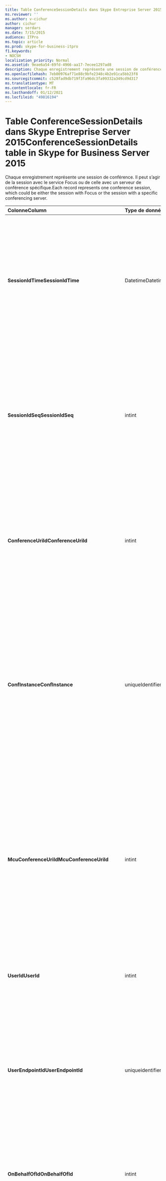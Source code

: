 ```yaml
---
title: Table ConferenceSessionDetails dans Skype Entreprise Server 2015
ms.reviewer: ''
ms.author: v-cichur
author: cichur
manager: serdars
ms.date: 7/15/2015
audience: ITPro
ms.topic: article
ms.prod: skype-for-business-itpro
f1.keywords:
- NOCSH
localization_priority: Normal
ms.assetid: 9eae6a54-69fd-4966-aa17-7ecee1297ad8
description: Chaque enregistrement représente une session de conférence. Il peut s’agir de la session avec le service Focus ou de celle avec un serveur de conférence spécifique.
ms.openlocfilehash: 7eb00976af71e88c9bfe2348c4b2e91ca5bb23f8
ms.sourcegitcommit: c528fad9db719f3fa96dc3fa99332a349cd9d317
ms.translationtype: MT
ms.contentlocale: fr-FR
ms.lasthandoff: 01/12/2021
ms.locfileid: "49816194"
---
```

# <a name="conferencesessiondetails-table-in-skype-for-business-server-2015"></a><span data-ttu-id="79ad8-103">Table ConferenceSessionDetails dans Skype Entreprise Server 2015</span><span class="sxs-lookup"><span data-stu-id="79ad8-103">ConferenceSessionDetails table in Skype for Business Server 2015</span></span>
 
<span data-ttu-id="79ad8-104">Chaque enregistrement représente une session de conférence. Il peut s’agir de la session avec le service Focus ou de celle avec un serveur de conférence spécifique.</span><span class="sxs-lookup"><span data-stu-id="79ad8-104">Each record represents one conference session, which could be either the session with Focus or the session with a specific conferencing server.</span></span>
  
|<span data-ttu-id="79ad8-105">**Colonne**</span><span class="sxs-lookup"><span data-stu-id="79ad8-105">**Column**</span></span>|<span data-ttu-id="79ad8-106">**Type de données**</span><span class="sxs-lookup"><span data-stu-id="79ad8-106">**Data Type**</span></span>|<span data-ttu-id="79ad8-107">**Clé/Index**</span><span class="sxs-lookup"><span data-stu-id="79ad8-107">**Key/Index**</span></span>|<span data-ttu-id="79ad8-108">**Details**</span><span class="sxs-lookup"><span data-stu-id="79ad8-108">**Details**</span></span>|
|:-----|:-----|:-----|:-----|
|<span data-ttu-id="79ad8-109">**SessionIdTime**</span><span class="sxs-lookup"><span data-stu-id="79ad8-109">**SessionIdTime**</span></span> <br/> |<span data-ttu-id="79ad8-110">Datetime</span><span class="sxs-lookup"><span data-stu-id="79ad8-110">Datetime</span></span>  <br/> |<span data-ttu-id="79ad8-111">Primaire, étrangère</span><span class="sxs-lookup"><span data-stu-id="79ad8-111">Primary, Foreign</span></span>  <br/> |<span data-ttu-id="79ad8-112">Heure de la demande de session ; utilisée conjointement avec **SessionIdSeq** pour identifier de manière unique une session de conférence.</span><span class="sxs-lookup"><span data-stu-id="79ad8-112">Time of session request; used in conjunction with **SessionIdSeq** to uniquely identify a conference session.</span></span> <span data-ttu-id="79ad8-113">Pour plus d’informations, voir le tableau Dialogs dans Skype Entreprise [Server 2015.](dialogs.md)</span><span class="sxs-lookup"><span data-stu-id="79ad8-113">See the [Dialogs table in Skype for Business Server 2015](dialogs.md) for more information.</span></span> <br/> |
|<span data-ttu-id="79ad8-114">**SessionIdSeq**</span><span class="sxs-lookup"><span data-stu-id="79ad8-114">**SessionIdSeq**</span></span> <br/> |<span data-ttu-id="79ad8-115">int</span><span class="sxs-lookup"><span data-stu-id="79ad8-115">int</span></span>  <br/> |<span data-ttu-id="79ad8-116">Primaire, étrangère</span><span class="sxs-lookup"><span data-stu-id="79ad8-116">Primary, Foreign</span></span>  <br/> |<span data-ttu-id="79ad8-117">Numéro d’ID pour identifier la session.</span><span class="sxs-lookup"><span data-stu-id="79ad8-117">ID number to identify the session.</span></span> <span data-ttu-id="79ad8-118">Utilisé conjointement avec **SessionIdTime pour** identifier de manière unique une session de conférence.</span><span class="sxs-lookup"><span data-stu-id="79ad8-118">Used in conjunction with **SessionIdTime** to uniquely identify a conference session.</span></span> <span data-ttu-id="79ad8-119">Pour plus d’informations, voir le tableau Dialogs dans Skype Entreprise [Server 2015.](dialogs.md)</span><span class="sxs-lookup"><span data-stu-id="79ad8-119">See the [Dialogs table in Skype for Business Server 2015](dialogs.md) for more information.</span></span> * <br/> |
|<span data-ttu-id="79ad8-120">**ConferenceUriId**</span><span class="sxs-lookup"><span data-stu-id="79ad8-120">**ConferenceUriId**</span></span> <br/> |<span data-ttu-id="79ad8-121">int</span><span class="sxs-lookup"><span data-stu-id="79ad8-121">int</span></span>  <br/> |<span data-ttu-id="79ad8-122">Étranger</span><span class="sxs-lookup"><span data-stu-id="79ad8-122">Foreign</span></span>  <br/> |<span data-ttu-id="79ad8-123">URI de conférence Focus associée à cette session.</span><span class="sxs-lookup"><span data-stu-id="79ad8-123">Focus conference URI related to this session.</span></span> <span data-ttu-id="79ad8-124">Pour plus d’informations, voir le tableau ConferenceUris dans Skype Entreprise [Server 2015.](conferenceuris.md)</span><span class="sxs-lookup"><span data-stu-id="79ad8-124">See the [ConferenceUris table in Skype for Business Server 2015](conferenceuris.md) for more information.</span></span> <span data-ttu-id="79ad8-125">Il s’agit d’une URI de conférence Focus.</span><span class="sxs-lookup"><span data-stu-id="79ad8-125">This URI is a Focus-based conference URI.</span></span> <br/> |
|<span data-ttu-id="79ad8-126">**ConfInstance**</span><span class="sxs-lookup"><span data-stu-id="79ad8-126">**ConfInstance**</span></span> <br/> |<span data-ttu-id="79ad8-127">uniqueIdentifier</span><span class="sxs-lookup"><span data-stu-id="79ad8-127">uniqueIdentifier</span></span>  <br/> ||<span data-ttu-id="79ad8-128">Identificateur permettant de différencier les instances des conférences périodiques.</span><span class="sxs-lookup"><span data-stu-id="79ad8-128">Identifier that differentiates between instances of recurring conferences.</span></span> <span data-ttu-id="79ad8-129">Chaque instance d’une conférence périodique a la même valeur ConferenceURI, mais une valeur ConfInstance différente.</span><span class="sxs-lookup"><span data-stu-id="79ad8-129">Each recurring conference instance has the same ConferenceURI but a different ConfInstance value.</span></span>  <br/> <span data-ttu-id="79ad8-130">Ce champ a été introduit dans Microsoft Lync Server 2013.</span><span class="sxs-lookup"><span data-stu-id="79ad8-130">This field was introduced in Microsoft Lync Server 2013.</span></span>  <br/> |
|<span data-ttu-id="79ad8-131">**McuConferenceUriId**</span><span class="sxs-lookup"><span data-stu-id="79ad8-131">**McuConferenceUriId**</span></span> <br/> |<span data-ttu-id="79ad8-132">int</span><span class="sxs-lookup"><span data-stu-id="79ad8-132">int</span></span>  <br/> |<span data-ttu-id="79ad8-133">Étranger</span><span class="sxs-lookup"><span data-stu-id="79ad8-133">Foreign</span></span>  <br/> |<span data-ttu-id="79ad8-134">URI de conférence de serveur de conférence associée à cette session.</span><span class="sxs-lookup"><span data-stu-id="79ad8-134">Conferencing server conference URI related to this session.</span></span> <span data-ttu-id="79ad8-135">Pour plus d’informations, voir le tableau ConferenceUris dans Skype Entreprise [Server 2015.](conferenceuris.md)</span><span class="sxs-lookup"><span data-stu-id="79ad8-135">See the [ConferenceUris table in Skype for Business Server 2015](conferenceuris.md) for more information.</span></span> <span data-ttu-id="79ad8-136">Il s’agit de l’URI de conférence basée sur le serveur de conférence.</span><span class="sxs-lookup"><span data-stu-id="79ad8-136">This URI is the conferencing server-based conference URI.</span></span> <span data-ttu-id="79ad8-137">Pour les sessions de conférence Focus, cette colonne sera nulle.</span><span class="sxs-lookup"><span data-stu-id="79ad8-137">For Focus conference sessions, this column will be null.</span></span> <br/> |
|<span data-ttu-id="79ad8-138">**UserId**</span><span class="sxs-lookup"><span data-stu-id="79ad8-138">**UserId**</span></span> <br/> |<span data-ttu-id="79ad8-139">int</span><span class="sxs-lookup"><span data-stu-id="79ad8-139">int</span></span>  <br/> |<span data-ttu-id="79ad8-140">Étranger</span><span class="sxs-lookup"><span data-stu-id="79ad8-140">Foreign</span></span>  <br/> |<span data-ttu-id="79ad8-141">ID d’un utilisateur dans la session de conférence.</span><span class="sxs-lookup"><span data-stu-id="79ad8-141">ID of one user in the conference session.</span></span> <span data-ttu-id="79ad8-142">Pour plus [d’informations, voir](users.md) la table Utilisateurs.</span><span class="sxs-lookup"><span data-stu-id="79ad8-142">See the [Users table](users.md) for more information.</span></span> <br/> |
|<span data-ttu-id="79ad8-143">**UserEndpointId**</span><span class="sxs-lookup"><span data-stu-id="79ad8-143">**UserEndpointId**</span></span> <br/> |<span data-ttu-id="79ad8-144">uniqueidentifier</span><span class="sxs-lookup"><span data-stu-id="79ad8-144">uniqueidentifier</span></span>  <br/> ||<span data-ttu-id="79ad8-p107">GUID permettant d’identifier l’instance de point de terminaison. Par exemple, si un utilisateur ouvre une session sur différents ordinateurs avec le même compte, chaque ordinateur aura un ID de point de terminaison différent.</span><span class="sxs-lookup"><span data-stu-id="79ad8-p107">A GUID to identify the instance of endpoint. For example, if one user logs on to different machines with the same account, then each machine will have a different endpoint ID.</span></span>  <br/> |
|<span data-ttu-id="79ad8-147">**OnBehalfOfId**</span><span class="sxs-lookup"><span data-stu-id="79ad8-147">**OnBehalfOfId**</span></span> <br/> |<span data-ttu-id="79ad8-148">int</span><span class="sxs-lookup"><span data-stu-id="79ad8-148">int</span></span>  <br/> |<span data-ttu-id="79ad8-149">Étranger</span><span class="sxs-lookup"><span data-stu-id="79ad8-149">Foreign</span></span>  <br/> |<span data-ttu-id="79ad8-150">Indique l’ID de l’utilisateur pour le compte duquel l’appelant appelle.</span><span class="sxs-lookup"><span data-stu-id="79ad8-150">Indicates the ID of the user of who the caller is on behalf.</span></span> <span data-ttu-id="79ad8-151">Pour plus [d’informations, voir](users.md) la table Utilisateurs.</span><span class="sxs-lookup"><span data-stu-id="79ad8-151">See the [Users table](users.md) for more information.</span></span> <br/> |
|<span data-ttu-id="79ad8-152">**ReferredById**</span><span class="sxs-lookup"><span data-stu-id="79ad8-152">**ReferredById**</span></span> <br/> |<span data-ttu-id="79ad8-153">int</span><span class="sxs-lookup"><span data-stu-id="79ad8-153">int</span></span>  <br/> |<span data-ttu-id="79ad8-154">Étranger</span><span class="sxs-lookup"><span data-stu-id="79ad8-154">Foreign</span></span>  <br/> |<span data-ttu-id="79ad8-155">ID de l’utilisateur faisant référence à l’appel.</span><span class="sxs-lookup"><span data-stu-id="79ad8-155">ID of the user by who the call is referred.</span></span> <span data-ttu-id="79ad8-156">Pour plus [d’informations, voir](users.md) la table Utilisateurs.</span><span class="sxs-lookup"><span data-stu-id="79ad8-156">See the [Users table](users.md) for more information.</span></span> <br/> |
|<span data-ttu-id="79ad8-157">**UserClientVersionId**</span><span class="sxs-lookup"><span data-stu-id="79ad8-157">**UserClientVersionId**</span></span> <br/> |<span data-ttu-id="79ad8-158">int</span><span class="sxs-lookup"><span data-stu-id="79ad8-158">int</span></span>  <br/> |<span data-ttu-id="79ad8-159">Étranger</span><span class="sxs-lookup"><span data-stu-id="79ad8-159">Foreign</span></span>  <br/> |<span data-ttu-id="79ad8-160">Version de client utilisée par l’utilisateur de conférence.</span><span class="sxs-lookup"><span data-stu-id="79ad8-160">Client version used by the conference user.</span></span> <span data-ttu-id="79ad8-161">Pour plus d’informations, voir le tableau ClientVersions dans Skype Entreprise [Server 2015.](clientversions.md)</span><span class="sxs-lookup"><span data-stu-id="79ad8-161">See the [ClientVersions table in Skype for Business Server 2015](clientversions.md) for more information.</span></span> <br/> |
|<span data-ttu-id="79ad8-162">**ConfClientVersionId**</span><span class="sxs-lookup"><span data-stu-id="79ad8-162">**ConfClientVersionId**</span></span> <br/> |<span data-ttu-id="79ad8-163">int</span><span class="sxs-lookup"><span data-stu-id="79ad8-163">int</span></span>  <br/> |<span data-ttu-id="79ad8-164">Étranger</span><span class="sxs-lookup"><span data-stu-id="79ad8-164">Foreign</span></span>  <br/> |<span data-ttu-id="79ad8-165">Version de client utilisée par le serveur de conférence.</span><span class="sxs-lookup"><span data-stu-id="79ad8-165">Client version used by the conference server.</span></span> <span data-ttu-id="79ad8-166">Pour plus d’informations, voir le tableau ClientVersions dans Skype Entreprise [Server 2015.](clientversions.md)</span><span class="sxs-lookup"><span data-stu-id="79ad8-166">See the [ClientVersions table in Skype for Business Server 2015](clientversions.md) for more information.</span></span> <br/> |
|<span data-ttu-id="79ad8-167">**ReplaceDialogIdTime**</span><span class="sxs-lookup"><span data-stu-id="79ad8-167">**ReplaceDialogIdTime**</span></span> <br/> |<span data-ttu-id="79ad8-168">DateHeure</span><span class="sxs-lookup"><span data-stu-id="79ad8-168">datetime</span></span>  <br/> |<span data-ttu-id="79ad8-169">Étranger</span><span class="sxs-lookup"><span data-stu-id="79ad8-169">Foreign</span></span>  <br/> |<span data-ttu-id="79ad8-170">Numéro d’ID permettant d’identifier le dialogue remplacé par la session actuelle.</span><span class="sxs-lookup"><span data-stu-id="79ad8-170">ID number to identify the dialog which was replaced by current session.</span></span> <span data-ttu-id="79ad8-171">Pour plus d’informations, voir le tableau Dialogs dans Skype Entreprise [Server 2015.](dialogs.md)</span><span class="sxs-lookup"><span data-stu-id="79ad8-171">See the [Dialogs table in Skype for Business Server 2015](dialogs.md) for more information.</span></span> <br/> |
|<span data-ttu-id="79ad8-172">**ReplaceDialogIdSeq**</span><span class="sxs-lookup"><span data-stu-id="79ad8-172">**ReplaceDialogIdSeq**</span></span> <br/> |<span data-ttu-id="79ad8-173">int</span><span class="sxs-lookup"><span data-stu-id="79ad8-173">int</span></span>  <br/> |<span data-ttu-id="79ad8-174">Étranger</span><span class="sxs-lookup"><span data-stu-id="79ad8-174">Foreign</span></span>  <br/> |<span data-ttu-id="79ad8-175">Numéro d’ID pour identifier la session.</span><span class="sxs-lookup"><span data-stu-id="79ad8-175">ID number to identify the session.</span></span> <span data-ttu-id="79ad8-176">Utilisé conjointement avec **ReplacesDialogIdTime** pour identifier de manière unique une session remplacée par cette session.</span><span class="sxs-lookup"><span data-stu-id="79ad8-176">Used in conjunction with **ReplacesDialogIdTime** to uniquely identify a session that is replaced by this session.</span></span> <span data-ttu-id="79ad8-177">Pour plus d’informations, voir le tableau Dialogs dans Skype Entreprise [Server 2015.](dialogs.md)</span><span class="sxs-lookup"><span data-stu-id="79ad8-177">See the [Dialogs table in Skype for Business Server 2015](dialogs.md) for more information.</span></span> <br/> |
|<span data-ttu-id="79ad8-178">**IsStartedByConfServer**</span><span class="sxs-lookup"><span data-stu-id="79ad8-178">**IsStartedByConfServer**</span></span> <br/> |<span data-ttu-id="79ad8-179">bit</span><span class="sxs-lookup"><span data-stu-id="79ad8-179">bit</span></span>  <br/> ||<span data-ttu-id="79ad8-180">Indique si la session est démarrée par le serveur de conférence ?</span><span class="sxs-lookup"><span data-stu-id="79ad8-180">Indicates if the session started by the conferencing Server.</span></span>  <br/> |
|<span data-ttu-id="79ad8-181">**IsEndedByConfServer**</span><span class="sxs-lookup"><span data-stu-id="79ad8-181">**IsEndedByConfServer**</span></span> <br/> |<span data-ttu-id="79ad8-182">bit</span><span class="sxs-lookup"><span data-stu-id="79ad8-182">bit</span></span>  <br/> ||<span data-ttu-id="79ad8-183">Indique si la session est terminée par le serveur de conférence.</span><span class="sxs-lookup"><span data-stu-id="79ad8-183">Indicates if the session ended by the conferencing server.</span></span>  <br/> |
|<span data-ttu-id="79ad8-184">**IsUserInternal**</span><span class="sxs-lookup"><span data-stu-id="79ad8-184">**IsUserInternal**</span></span> <br/> |<span data-ttu-id="79ad8-185">bit</span><span class="sxs-lookup"><span data-stu-id="79ad8-185">bit</span></span>  <br/> ||<span data-ttu-id="79ad8-186">Indique si l’utilisateur est connecté en interne.</span><span class="sxs-lookup"><span data-stu-id="79ad8-186">Whether user is logged on from internal or not.</span></span>  <br/> |
|<span data-ttu-id="79ad8-187">**ResponseCode**</span><span class="sxs-lookup"><span data-stu-id="79ad8-187">**ResponseCode**</span></span> <br/> |<span data-ttu-id="79ad8-188">int</span><span class="sxs-lookup"><span data-stu-id="79ad8-188">int</span></span>  <br/> ||<span data-ttu-id="79ad8-189">Code de réponse SIP (Session Initiation Protocol) à l’invitation de session.</span><span class="sxs-lookup"><span data-stu-id="79ad8-189">Session Initiation Protocol (SIP) response code to the session invitation.</span></span> <span data-ttu-id="79ad8-190">Ce champ est généralement renseigné avec des données issues du message INVITE initial de la session.</span><span class="sxs-lookup"><span data-stu-id="79ad8-190">This field is typically populated by data generated from the initial INVITE message in the session.</span></span> <span data-ttu-id="79ad8-191">En l’absence de message INVITE, le champ est renseigné avec la date et l’heure du premier message SIP pertinent (BYE, CANCEL, MESSAGE ou INFO).</span><span class="sxs-lookup"><span data-stu-id="79ad8-191">If there is no INVITE message then the field is populated with the date and time of the first relevant SIP message (BYE, CANCEL, MESSAGE, or INFO).</span></span>  <br/> |
|<span data-ttu-id="79ad8-192">**DiagnosticId**</span><span class="sxs-lookup"><span data-stu-id="79ad8-192">**DiagnosticId**</span></span> <br/> |<span data-ttu-id="79ad8-193">int</span><span class="sxs-lookup"><span data-stu-id="79ad8-193">int</span></span>  <br/> ||<span data-ttu-id="79ad8-194">ID de diagnostic capturé à partir de l’en-tête SIP.</span><span class="sxs-lookup"><span data-stu-id="79ad8-194">Diagnostic ID captured from SIP header.</span></span>  <br/> |
|<span data-ttu-id="79ad8-195">**ServerId**</span><span class="sxs-lookup"><span data-stu-id="79ad8-195">**ServerId**</span></span> <br/> |<span data-ttu-id="79ad8-196">int</span><span class="sxs-lookup"><span data-stu-id="79ad8-196">int</span></span>  <br/> |<span data-ttu-id="79ad8-197">Étranger</span><span class="sxs-lookup"><span data-stu-id="79ad8-197">Foreign</span></span>  <br/> |<span data-ttu-id="79ad8-198">ID du serveur frontal utilisé pour cette session.</span><span class="sxs-lookup"><span data-stu-id="79ad8-198">ID of the front-end server used for this session.</span></span> <span data-ttu-id="79ad8-199">Pour plus [d’informations, voir](servers.md) la table Servers.</span><span class="sxs-lookup"><span data-stu-id="79ad8-199">See the [Servers table](servers.md) for more information.</span></span> <br/> |
|<span data-ttu-id="79ad8-200">**PoolId**</span><span class="sxs-lookup"><span data-stu-id="79ad8-200">**PoolId**</span></span> <br/> |<span data-ttu-id="79ad8-201">int</span><span class="sxs-lookup"><span data-stu-id="79ad8-201">int</span></span>  <br/> |<span data-ttu-id="79ad8-202">Étranger</span><span class="sxs-lookup"><span data-stu-id="79ad8-202">Foreign</span></span>  <br/> |<span data-ttu-id="79ad8-203">ID du pool dans lequel la session a été capturée.</span><span class="sxs-lookup"><span data-stu-id="79ad8-203">ID of the pool in which the session was captured.</span></span> <span data-ttu-id="79ad8-204">Pour plus [d’informations, voir](pools.md) la table Pools.</span><span class="sxs-lookup"><span data-stu-id="79ad8-204">See the [Pools table](pools.md) for more information.</span></span> <br/> |
|<span data-ttu-id="79ad8-205">**MediationServerId**</span><span class="sxs-lookup"><span data-stu-id="79ad8-205">**MediationServerId**</span></span> <br/> |<span data-ttu-id="79ad8-206">int</span><span class="sxs-lookup"><span data-stu-id="79ad8-206">int</span></span>  <br/> |<span data-ttu-id="79ad8-207">Étranger</span><span class="sxs-lookup"><span data-stu-id="79ad8-207">Foreign</span></span>  <br/> |<span data-ttu-id="79ad8-208">Serveur de médiation utilisé par l’appel.</span><span class="sxs-lookup"><span data-stu-id="79ad8-208">The Mediation Server the call is using.</span></span> <span data-ttu-id="79ad8-209">Pour plus [d’informations, voir la table MediationServers.](mediationservers.md)</span><span class="sxs-lookup"><span data-stu-id="79ad8-209">See the [MediationServers table](mediationservers.md) for more information.</span></span> <br/> |
|<span data-ttu-id="79ad8-210">**GatewayId**</span><span class="sxs-lookup"><span data-stu-id="79ad8-210">**GatewayId**</span></span> <br/> |<span data-ttu-id="79ad8-211">int</span><span class="sxs-lookup"><span data-stu-id="79ad8-211">int</span></span>  <br/> |<span data-ttu-id="79ad8-212">Étranger</span><span class="sxs-lookup"><span data-stu-id="79ad8-212">Foreign</span></span>  <br/> |<span data-ttu-id="79ad8-213">Passerelle utilisée par l’appel.</span><span class="sxs-lookup"><span data-stu-id="79ad8-213">The gateway the call is using.</span></span> <span data-ttu-id="79ad8-214">Pour plus d’informations, voir le tableau Passerelles dans Skype Entreprise [Server 2015.](gateways.md)</span><span class="sxs-lookup"><span data-stu-id="79ad8-214">See the [Gateways table in Skype for Business Server 2015](gateways.md) for more information.</span></span> <br/> |
|<span data-ttu-id="79ad8-215">**EdgeServerId**</span><span class="sxs-lookup"><span data-stu-id="79ad8-215">**EdgeServerId**</span></span> <br/> |<span data-ttu-id="79ad8-216">int</span><span class="sxs-lookup"><span data-stu-id="79ad8-216">int</span></span>  <br/> |<span data-ttu-id="79ad8-217">Étranger</span><span class="sxs-lookup"><span data-stu-id="79ad8-217">Foreign</span></span>  <br/> |<span data-ttu-id="79ad8-218">Serveur Edge utilisé par l’appel.</span><span class="sxs-lookup"><span data-stu-id="79ad8-218">The Edge Server the call is using.</span></span> <span data-ttu-id="79ad8-219">Pour plus d’informations, voir la table EdgeServers dans Skype Entreprise [Server 2015.](edgeservers.md)</span><span class="sxs-lookup"><span data-stu-id="79ad8-219">See the [EdgeServers table in Skype for Business Server 2015](edgeservers.md) for more information.</span></span> <br/> |
|<span data-ttu-id="79ad8-220">**ContentTypeId**</span><span class="sxs-lookup"><span data-stu-id="79ad8-220">**ContentTypeId**</span></span> <br/> |<span data-ttu-id="79ad8-221">int</span><span class="sxs-lookup"><span data-stu-id="79ad8-221">int</span></span>  <br/> |<span data-ttu-id="79ad8-222">Étranger</span><span class="sxs-lookup"><span data-stu-id="79ad8-222">Foreign</span></span>  <br/> |<span data-ttu-id="79ad8-223">Type de contenu utilisé dans la session.</span><span class="sxs-lookup"><span data-stu-id="79ad8-223">Content type used in the session.</span></span> <span data-ttu-id="79ad8-224">Pour plus d’informations, voir le tableau ContentTypes dans Skype Entreprise [Server 2015.](contenttypes.md)</span><span class="sxs-lookup"><span data-stu-id="79ad8-224">See the [ContentTypes table in Skype for Business Server 2015](contenttypes.md) for more information.</span></span> <br/> |
|<span data-ttu-id="79ad8-225">**InviteTime**</span><span class="sxs-lookup"><span data-stu-id="79ad8-225">**InviteTime**</span></span> <br/> |<span data-ttu-id="79ad8-226">DateHeure</span><span class="sxs-lookup"><span data-stu-id="79ad8-226">datetime</span></span>  <br/> ||<span data-ttu-id="79ad8-p121">Heure de la première demande INVITE. Ce champ est généralement renseigné avec des données issues du message INVITE initial de la session. En l’absence de message INVITE, le champ est renseigné avec la date et l’heure du premier message SIP pertinent (BYE, CANCEL, MESSAGE ou INFO).</span><span class="sxs-lookup"><span data-stu-id="79ad8-p121">The time of the first INVITE request. This field is typically populated by data generated from the initial INVITE message in the session. If there is no INVITE message then the field is populated with the date and time of the first relevant SIP message (BYE, CANCEL, MESSAGE, or INFO).</span></span>  <br/> |
|<span data-ttu-id="79ad8-230">**ResponseTime**</span><span class="sxs-lookup"><span data-stu-id="79ad8-230">**ResponseTime**</span></span> <br/> |<span data-ttu-id="79ad8-231">DateHeure</span><span class="sxs-lookup"><span data-stu-id="79ad8-231">datetime</span></span>  <br/> ||<span data-ttu-id="79ad8-232">Heure du premier message SIP RESPONSE.</span><span class="sxs-lookup"><span data-stu-id="79ad8-232">Time of the first SIP RESPONSE.</span></span> <span data-ttu-id="79ad8-233">Ce champ est généralement renseigné avec des données issues du message INVITE initial de la session.</span><span class="sxs-lookup"><span data-stu-id="79ad8-233">This field is typically populated by data generated from the initial INVITE message in the session.</span></span> <span data-ttu-id="79ad8-234">En l’absence de message INVITE, le champ est renseigné avec la date et l’heure du premier message SIP pertinent (BYE, CANCEL, MESSAGE ou INFO).</span><span class="sxs-lookup"><span data-stu-id="79ad8-234">If there is no INVITE message then the field is populated with the date and time of the first relevant SIP message (BYE, CANCEL, MESSAGE, or INFO).</span></span>  <br/> |
|<span data-ttu-id="79ad8-235">**SessionEndTime**</span><span class="sxs-lookup"><span data-stu-id="79ad8-235">**SessionEndTime**</span></span> <br/> |<span data-ttu-id="79ad8-236">DateHeure</span><span class="sxs-lookup"><span data-stu-id="79ad8-236">datetime</span></span>  <br/> ||<span data-ttu-id="79ad8-237">Heure de fin de la session.</span><span class="sxs-lookup"><span data-stu-id="79ad8-237">The time when the session is ended.</span></span>  <br/> |
|<span data-ttu-id="79ad8-238">**UriTypeId**</span><span class="sxs-lookup"><span data-stu-id="79ad8-238">**UriTypeId**</span></span> <br/> |<span data-ttu-id="79ad8-239">tinyint</span><span class="sxs-lookup"><span data-stu-id="79ad8-239">tinyint</span></span>  <br/> |<span data-ttu-id="79ad8-240">Étranger</span><span class="sxs-lookup"><span data-stu-id="79ad8-240">Foreign</span></span>  <br/> |<span data-ttu-id="79ad8-241">Contient la valeur de type d’URI MCU de la [table UriTypes.](uritypes.md)</span><span class="sxs-lookup"><span data-stu-id="79ad8-241">Contains the MCU URI type value from the [UriTypes table](uritypes.md).</span></span> <span data-ttu-id="79ad8-242">Ce champ sert à améliorer les performances des requêtes.</span><span class="sxs-lookup"><span data-stu-id="79ad8-242">This field is used for improving query performance.</span></span>  <br/> <span data-ttu-id="79ad8-243">Ce champ a été introduit dans Microsoft Lync Server 2013.</span><span class="sxs-lookup"><span data-stu-id="79ad8-243">This field was introduced in Microsoft Lync Server 2013.</span></span>  <br/> |
|<span data-ttu-id="79ad8-244">**UserFlag**</span><span class="sxs-lookup"><span data-stu-id="79ad8-244">**UserFlag**</span></span> <br/> |<span data-ttu-id="79ad8-245">smallint</span><span class="sxs-lookup"><span data-stu-id="79ad8-245">smallint</span></span>  <br/> || <span data-ttu-id="79ad8-p124">Jeu de bits qui indique les attributs de l’utilisateur. Les définitions d’attributs suivantes sont répertoriées :</span><span class="sxs-lookup"><span data-stu-id="79ad8-p124">A bit set that indicates the user attributes. The following attribute definitions are listed:</span></span> <br/>  <span data-ttu-id="79ad8-248">Intégré avec téléphone de bureau - 1</span><span class="sxs-lookup"><span data-stu-id="79ad8-248">Integrated with desktop phone - 1</span></span> <br/> |
|<span data-ttu-id="79ad8-249">**CallFlag**</span><span class="sxs-lookup"><span data-stu-id="79ad8-249">**CallFlag**</span></span> <br/> |<span data-ttu-id="79ad8-250">smallint</span><span class="sxs-lookup"><span data-stu-id="79ad8-250">smallint</span></span>  <br/> || <span data-ttu-id="79ad8-p125">Jeu de bits qui indique les attributs de l’appel. Les définitions d’attributs suivantes sont répertoriées :</span><span class="sxs-lookup"><span data-stu-id="79ad8-p125">A bit set that indicates the call attributes. The following attribute definitions are listed:</span></span> <br/>  <span data-ttu-id="79ad8-253">Nouvelle tentative de session - 1</span><span class="sxs-lookup"><span data-stu-id="79ad8-253">Retried Session - 1</span></span> <br/> |
|<span data-ttu-id="79ad8-254">**LastModifiedTime**</span><span class="sxs-lookup"><span data-stu-id="79ad8-254">**LastModifiedTime**</span></span> <br/> |<span data-ttu-id="79ad8-255">Datetime</span><span class="sxs-lookup"><span data-stu-id="79ad8-255">Datetime</span></span>  <br/> ||<span data-ttu-id="79ad8-256">Réservé à un usage interne par le service de surveillance.</span><span class="sxs-lookup"><span data-stu-id="79ad8-256">For internal use by the Monitoring service.</span></span>  <br/> <span data-ttu-id="79ad8-257">Ce champ a été introduit dans Skype Entreprise Server 2015.</span><span class="sxs-lookup"><span data-stu-id="79ad8-257">This field was introduced in Skype for Business Server 2015.</span></span>  <br/> |
   
<span data-ttu-id="79ad8-258">\* Pour la plupart des sessions, SessionIdSeq aura la valeur 1.</span><span class="sxs-lookup"><span data-stu-id="79ad8-258">\* For most sessions, SessionIdSeq will have the value of 1.</span></span> <span data-ttu-id="79ad8-259">Si plusieurs sessions démarrent exactement en même temps, le SessionIdSeq sera 1 pour l’une, 2 pour un autre, et ainsi de suite.</span><span class="sxs-lookup"><span data-stu-id="79ad8-259">If multiple sessions start at exactly the same time, the SessionIdSeq for one will be 1, for another will be 2, and so on.</span></span>
  

